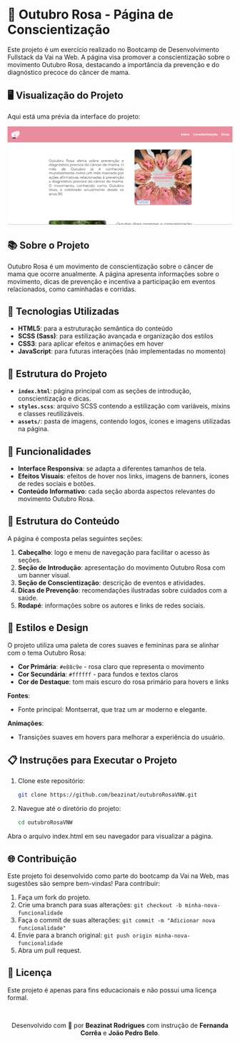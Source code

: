 # 🎀 Outubro Rosa - Página de Conscientização

Este projeto é um exercício realizado no Bootcamp de Desenvolvimento Fullstack da Vai na Web. A página visa promover a conscientização sobre o movimento Outubro Rosa, destacando a importância da prevenção e do diagnóstico precoce do câncer de mama. 

## 🖥️ Visualização do Projeto

Aqui está uma prévia da interface do projeto:

![Prévia do Projeto](assets/preview.png)

## 📚 Sobre o Projeto

Outubro Rosa é um movimento de conscientização sobre o câncer de mama que ocorre anualmente. A página apresenta informações sobre o movimento, dicas de prevenção e incentiva a participação em eventos relacionados, como caminhadas e corridas.

## 🚀 Tecnologias Utilizadas

- **HTML5**: para a estruturação semântica do conteúdo
- **SCSS (Sass)**: para estilização avançada e organização dos estilos
- **CSS3**: para aplicar efeitos e animações em hover
- **JavaScript**: para futuras interações (não implementadas no momento)

## 🌸 Estrutura do Projeto

- **`index.html`**: página principal com as seções de introdução, conscientização e dicas.
- **`styles.scss`**: arquivo SCSS contendo a estilização com variáveis, mixins e classes reutilizáveis.
- **`assets/`**: pasta de imagens, contendo logos, ícones e imagens utilizadas na página.

## 📖 Funcionalidades

- **Interface Responsiva**: se adapta a diferentes tamanhos de tela.
- **Efeitos Visuais**: efeitos de hover nos links, imagens de banners, ícones de redes sociais e botões.
- **Conteúdo Informativo**: cada seção aborda aspectos relevantes do movimento Outubro Rosa.

## 📝 Estrutura do Conteúdo

A página é composta pelas seguintes seções:

1. **Cabeçalho**: logo e menu de navegação para facilitar o acesso às seções.
2. **Seção de Introdução**: apresentação do movimento Outubro Rosa com um banner visual.
3. **Seção de Conscientização**: descrição de eventos e atividades.
4. **Dicas de Prevenção**: recomendações ilustradas sobre cuidados com a saúde.
5. **Rodapé**: informações sobre os autores e links de redes sociais.

## 🎨 Estilos e Design

O projeto utiliza uma paleta de cores suaves e femininas para se alinhar com o tema Outubro Rosa:
- **Cor Primária**: `#e88c9e` - rosa claro que representa o movimento
- **Cor Secundária**: `#ffffff` - para fundos e textos claros
- **Cor de Destaque**: tom mais escuro do rosa primário para hovers e links

**Fontes**:
- Fonte principal: Montserrat, que traz um ar moderno e elegante.

**Animações**:
- Transições suaves em hovers para melhorar a experiência do usuário.

## 📋 Instruções para Executar o Projeto

1. Clone este repositório:

   ```bash
   git clone https://github.com/beazinat/outubroRosaVNW.git
   
2. Navegue até o diretório do projeto:
   ```bash
   cd outubroRosaVNW

Abra o arquivo index.html em seu navegador para visualizar a página.

## 🌐 Contribuição
Este projeto foi desenvolvido como parte do bootcamp da Vai na Web, mas sugestões são sempre bem-vindas! Para contribuir:

1. Faça um fork do projeto.
2. Crie uma branch para suas alterações: `git checkout -b minha-nova-funcionalidade`
3. Faça o commit de suas alterações: `git commit -m "Adicionar nova funcionalidade"`
5. Envie para a branch original: `git push origin minha-nova-funcionalidade`
6. Abra um pull request.

## 📜 Licença
Este projeto é apenas para fins educacionais e não possui uma licença formal.

<br><p align="center">Desenvolvido com 💖 por <strong>Beazinat Rodrigues</strong> com instrução de <strong>Fernanda Corrêa</strong> e <strong>João Pedro Belo</strong>.</p>
